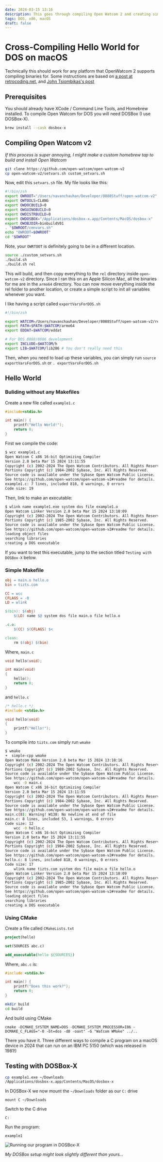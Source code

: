 ```yaml
---
date: 2024-03-15 13:16
description: This goes through compiling Open Watcom 2 and creating simple hello-world exampls
tags: DOS, x86, macOS
draft: false
---
```


# Cross-Compiling Hello World for DOS on macOS

Technically this should work for any platform that OpenWatcom 2 supports compiling binaries for. Some instructions are based on [a post at retrocoding.net](https://retrocoding.net/openwatcom-gateway-to-ancient-world-of-x86),
 and [John Tsiombikas's post](http://nuclear.mutantstargoat.com/articles/retrocoding/dos01-setup/#hello-world-program)

## Prerequisites

You should already have XCode / Command Line Tools, and Homebrew installed. To compile Open Watcom for DOS you will need DOSBox (I use DOSBox-X).

```bash
brew install --cask dosbox-x
```

## Compiling Open Watcom v2

*If this process is super annoying, I might make a custom homebrew tap to build and install Open Watcom*

```bash
git clone https://github.com/open-watcom/open-watcom-v2
cp open-watcom-v2/setvars.sh custom_setvars.sh
```

Now, edit this `setvars.sh` file. My file looks like this:

```bash
#!/bin/zsh
export OWROOT="/Users/navanchauhan/Developer/8088Stuff/open-watcom-v2"
export OWTOOLS=CLANG
export OWDOCBUILD=0
export OWGUINOBUILD=0
export OWDISTRBUILD=0
export OWDOSBOX="/Applications/dosbox-x.app/Contents/MacOS/dosbox-x"
export OWOBJDIR=binbuildV01
. "$OWROOT/cmnvars.sh"
echo "OWROOT=$OWROOT"
cd "$OWROOT"
```

Note, your `OWRTOOT` is definitely going to be in a different location.

```bash
source ./custom_setvars.sh
./build.sh
./build.sh rel
```

This will build, and then copy everything to the `rel` directory inside `open-watcom-v2` directory. Since I ran this on an Apple Silicon Mac, 
 all the binaries for me are in the `armo64` directory. You can now move everything inside the rel folder to another location, or create a simple 
 script to init all variables whenever you want.

I like having a script called `exportVarsForDOS.sh` 

```bash
#!/bin/zsh

export WATCOM=/Users/navanchauhan/Developer/8088Stuff/open-watcom-v2/rel
export PATH=$PATH:$WATCOM/armo64
export EDDAT=$WATCOM/eddat

# For DOS 8088/8086 development
export INCLUDE=$WATCOM/h
export LIB=$WATCOM/lib286 # You don't really need this
```

Then, when you need to load up these variables, you can simply run `source exportVarsForDOS.sh` or `. exportVarsForDOS.sh`

## Hello World

### Buliding without any Makefiles

Create a new file called `example1.c`

```c
#include<stdio.h>

int main() {
    printf("Hello World!");
    return 0;
}
```

First we compile the code:

```bash
$ wcc example1.c
Open Watcom C x86 16-bit Optimizing Compiler
Version 2.0 beta Mar 15 2024 13:11:55
Copyright (c) 2002-2024 The Open Watcom Contributors. All Rights Reserved.
Portions Copyright (c) 1984-2002 Sybase, Inc. All Rights Reserved.
Source code is available under the Sybase Open Watcom Public License.
See https://github.com/open-watcom/open-watcom-v2#readme for details.
example1.c: 7 lines, included 818, 0 warnings, 0 errors
Code size: 19
```

Then, link to make an executable:

```bash
$ wlink name example1.exe system dos file example1.o
Open Watcom Linker Version 2.0 beta Mar 15 2024 13:10:09
Copyright (c) 2002-2024 The Open Watcom Contributors. All Rights Reserved.
Portions Copyright (c) 1985-2002 Sybase, Inc. All Rights Reserved.
Source code is available under the Sybase Open Watcom Public License.
See https://github.com/open-watcom/open-watcom-v2#readme for details.
loading object files
searching libraries
creating a DOS executable 
```

If you want to test this executable, jump to the section titled `Testing with DOSBox-X` below.

### Simple Makefile

```makefile
obj = main.o hello.o
bin = tizts.com

CC = wcc
CFLAGS = -0
LD = wlink

$(bin): $(obj)
	$(LD) name $@ system dos file main.o file hello.o 

.c.o:
	$(CC) $(CFLAGS) $<

clean:
	rm $(obj) $(bin)
```

Where, `main.c`
```c
void hello(void);

int main(void)
{
    hello();
    return 0;
}
```

and `hello.c`

```c
/* hello.c */
#include <stdio.h>

void hello(void)
{
    printf("Hello!");
}
```

To compile into `tizts.com` simply run `wmake`

```bash
$ wmake
➜  simple-cpp wmake
Open Watcom Make Version 2.0 beta Mar 15 2024 13:10:16
Copyright (c) 2002-2024 The Open Watcom Contributors. All Rights Reserved.
Portions Copyright (c) 1988-2002 Sybase, Inc. All Rights Reserved.
Source code is available under the Sybase Open Watcom Public License.
See https://github.com/open-watcom/open-watcom-v2#readme for details.
	wcc -0 main.c
Open Watcom C x86 16-bit Optimizing Compiler
Version 2.0 beta Mar 15 2024 13:11:55
Copyright (c) 2002-2024 The Open Watcom Contributors. All Rights Reserved.
Portions Copyright (c) 1984-2002 Sybase, Inc. All Rights Reserved.
Source code is available under the Sybase Open Watcom Public License.
See https://github.com/open-watcom/open-watcom-v2#readme for details.
main.c(8): Warning! W138: No newline at end of file
main.c: 8 lines, included 53, 1 warnings, 0 errors
Code size: 12
	wcc -0 hello.c
Open Watcom C x86 16-bit Optimizing Compiler
Version 2.0 beta Mar 15 2024 13:11:55
Copyright (c) 2002-2024 The Open Watcom Contributors. All Rights Reserved.
Portions Copyright (c) 1984-2002 Sybase, Inc. All Rights Reserved.
Source code is available under the Sybase Open Watcom Public License.
See https://github.com/open-watcom/open-watcom-v2#readme for details.
hello.c: 8 lines, included 818, 0 warnings, 0 errors
Code size: 17
	wlink name tizts.com system dos file main.o file hello.o
Open Watcom Linker Version 2.0 beta Mar 15 2024 13:10:09
Copyright (c) 2002-2024 The Open Watcom Contributors. All Rights Reserved.
Portions Copyright (c) 1985-2002 Sybase, Inc. All Rights Reserved.
Source code is available under the Sybase Open Watcom Public License.
See https://github.com/open-watcom/open-watcom-v2#readme for details.
loading object files
searching libraries
creating a DOS executable
```

### Using CMake

Create a file called `CMakeLists.txt`

```CMake
project(hello)

set(SOURCES abc.c)

add_executable(hello ${SOURCES})
```

Where, `abc.c` is:

```c
#include <stdio.h>

int main() {
    printf("Does this work?");
    return 0;
}
```

```bash
mkdir build
cd build
```

And build using CMake

```
cmake -DCMAKE_SYSTEM_NAME=DOS -DCMAKE_SYSTEM_PROCESSOR=I86 -DCMAKE_C_FLAGS="-0 -bt=dos -d0 -oaxt" -G "Watcom WMake" ../..
```

There you have it. Three different ways to compile a C program on a macOS device in 2024 that can run on an IBM PC 5150 (which was released in 1981!)

## Testing with DOSBox-X

```bash
cp example1.exe ~/Downloads
/Applications/dosbox-x.app/Contents/MacOS/dosbox-x
```

In DOSBox-X we now mount the `~/Downloads` folder as our `C:` drive

```
mount C ~/Downloads
```

Switch to the C drive

```
C:
```

Run the program:

```
example1
```

![Running our program in DOSBox-X](/assets/posts/dosbox/hello-world.png)

*My DOSBox setup might look slightly different than yours...*


